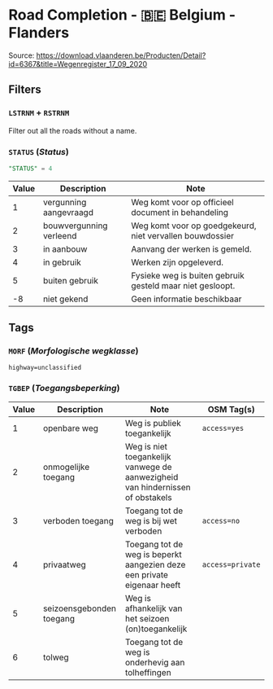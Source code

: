 # Road Completion - 🇧🇪 Belgium - Flanders

Source: <https://download.vlaanderen.be/Producten/Detail?id=6367&title=Wegenregister_17_09_2020>

## Filters

### `LSTRNM` + `RSTRNM`

Filter out all the roads without a name.

### `STATUS` (*Status*)

```sql
"STATUS" = 4
```

| Value | Description             | Note                                                      |
|-------|-------------------------|-----------------------------------------------------------|
| 1     | vergunning aangevraagd  | Weg komt voor op officieel document in behandeling        |
| 2     | bouwvergunning verleend | Weg komt voor op goedgekeurd, niet vervallen bouwdossier  |
| 3     | in aanbouw              | Aanvang der werken is gemeld.                             |
| 4     | in gebruik              | Werken zijn opgeleverd.                                   |
| 5     | buiten gebruik          | Fysieke weg is buiten gebruik gesteld maar niet gesloopt. |
| -8    | niet gekend             | Geen informatie beschikbaar                               |

## Tags

### `MORF` (*Morfologische wegklasse*)

`highway=unclassified`

### `TGBEP` (*Toegangsbeperking*)

| Value | Description              | Note                                                                           | OSM Tag(s)       |
|-------|--------------------------|--------------------------------------------------------------------------------|------------------|
| 1     | openbare weg             | Weg is publiek toegankelijk                                                    | `access=yes`     |
| 2     | onmogelijke toegang      | Weg is niet toegankelijk vanwege de aanwezigheid van hindernissen of obstakels |                  |
| 3     | verboden toegang         | Toegang tot de weg is bij wet verboden                                         | `access=no`      |
| 4     | privaatweg               | Toegang tot de weg is beperkt aangezien deze een private eigenaar heeft        | `access=private` |
| 5     | seizoensgebonden toegang | Weg is afhankelijk van het seizoen (on)toegankelijk                            |                  |
| 6     | tolweg                   | Toegang tot de weg is onderhevig aan tolheffingen                              |                  |
